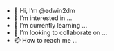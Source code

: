 - 👋 Hi, I’m @edwin2dm
- 👀 I’m interested in ...
- 🌱 I’m currently learning ...
- 💞️ I’m looking to collaborate on ...
- 📫 How to reach me ...

<!---
edwin2dm/edwin2dm is a ✨ special ✨ repository because its `README.md` (this file) appears on your GitHub profile.
You can click the Preview link to take a look at your changes.
--->
